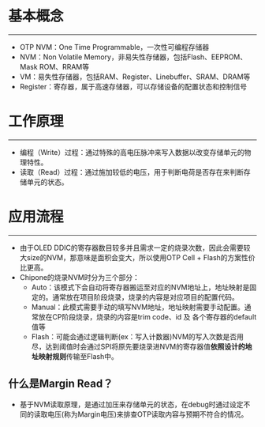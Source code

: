 # 基本概念
---
- OTP NVM：One Time Programmable，一次性可编程存储器
- NVM：Non Volatile Memory，非易失性存储器，包括Flash、EEPROM、Mask ROM、RRAM等
- VM：易失性存储器，包括RAM、Register、Linebuffer、SRAM、DRAM等
- Register：寄存器，属于高速存储器，可以存储设备的配置状态和控制信号

# 工作原理
---
- 编程（Write）过程：通过特殊的高电压脉冲来写入数据以改变存储单元的物理特性。
- 读取（Read）过程：通过施加较低的电压，用于判断电荷是否存在来判断存储单元的状态。

# 应用流程
---
- 由于OLED DDIC的寄存器数目较多并且需求一定的烧录次数，因此会需要较大size的NVM，那意味是面积会变大，所以使用OTP Cell + Flash的方案性价比更高。
- Chipone的烧录NVM时分为三个部分：
	- Auto：该模式下会自动将寄存器搬运至对应的NVM地址上，地址映射是固定的。通常放在项目阶段烧录，烧录的内容是对应项目的配置代码。
	- Manual：此模式需要手动的填写NVM地址，地址映射需要手动配置。通常放在CP阶段烧录，烧录的内容是trim code、id 及 各个寄存器的default值等
	- Flash：可能会通过逻辑判断(ex：写入计数器)NVM的写入次数是否用尽，达到阈值时会通过SPI将原先要烧录进NVM的寄存器值**依照设计的地址映射规则**传输至Flash中。

## 什么是Margin Read？

- 基于NVM读取原理，是通过加压来存储单元的状态，在debug时通过设定不同的读取电压(称为Margin电压)来排查OTP读取内容与预期不符合的情况。